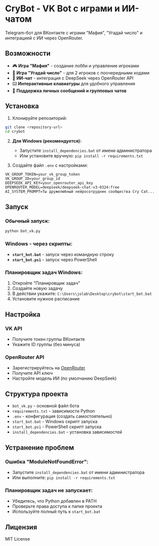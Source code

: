 # CryBot - VK Bot с играми и ИИ-чатом

Telegram-бот для ВКонтакте с играми "Мафия", "Угадай число" и интеграцией с ИИ через OpenRouter.

## Возможности

- 🎮 **Игра "Мафия"** - создание лобби и управление игроками
- 🔢 **Игра "Угадай число"** - для 2 игроков с поочередными ходами
- 🤖 **ИИ-чат** - интеграция с DeepSeek через OpenRouter API
- ⌨️ **Интерактивные клавиатуры** для удобного управления
- 📱 **Поддержка личных сообщений и групповых чатов**

## Установка

1. Клонируйте репозиторий:
```bash
git clone <repository-url>
cd crybot
```

2. **Для Windows (рекомендуется):**
   - Запустите `install_dependencies.bat` от имени администратора
   - Или установите вручную: `pip install -r requirements.txt`

3. Создайте файл `.env` с настройками:
```env
VK_GROUP_TOKEN=your_vk_group_token
VK_GROUP_ID=your_group_id
DEEPSEEK_API_KEY=your_openrouter_api_key
OPENROUTER_MODEL=deepseek/deepseek-chat-v3-0324:free
AI_SYSTEM_PROMPT=Ты дружелюбный нейросотрудник сообщества Cry Cat...
```

## Запуск

### Обычный запуск:
```bash
python bot_vk.py
```

### Windows - через скрипты:
- **`start_bot.bat`** - запуск через командную строку
- **`start_bot.ps1`** - запуск через PowerShell

### Планировщик задач Windows:
1. Откройте "Планировщик задач"
2. Создайте новую задачу
3. В действии укажите: `C:\Users\jolab\Desktop\crybot\start_bot.bat`
4. Установите нужное расписание

## Настройка

### VK API
- Получите токен группы ВКонтакте
- Укажите ID группы (без минуса)

### OpenRouter API
- Зарегистрируйтесь на [OpenRouter](https://openrouter.ai/)
- Получите API ключ
- Настройте модель ИИ (по умолчанию DeepSeek)

## Структура проекта

- `bot_vk.py` - основной файл бота
- `requirements.txt` - зависимости Python
- `.env` - конфигурация (создать самостоятельно)
- `start_bot.bat` - Windows скрипт запуска
- `start_bot.ps1` - PowerShell скрипт запуска
- `install_dependencies.bat` - установка зависимостей

## Устранение проблем

### Ошибка "ModuleNotFoundError":
- Запустите `install_dependencies.bat` от имени администратора
- Или выполните: `pip install -r requirements.txt`

### Планировщик задач не запускает:
- Убедитесь, что Python добавлен в PATH
- Проверьте права доступа к папке проекта
- Используйте полный путь к `start_bot.bat`

## Лицензия

MIT License